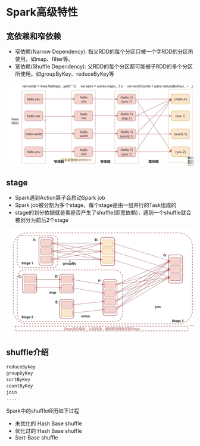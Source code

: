 # Spark高级特性
## 宽依赖和窄依赖
- 窄依赖(Narrow Dependency): 指父RDD的每个分区只被一个字RDD的分区所使用，如map、filter等。
- 宽依赖(Shuffle Dependency): 父RDD的每个分区都可能被子RDD的多个分区所使用。如groupByKey、reduceByKey等

![fajil](img/1.1.png)

## stage
- Spark遇到Action算子会启动Spark job
- Spark job被分割为多个stage，每个stage是由一组并行的Task组成的
- stage的划分依据就是看是否产生了shuffle(即宽依赖)，遇到一个shuffle就会被划分为前后2个stage

![fajil](img/1.2.png)

## shuffle介绍
```scala
reduceBykey
groupByKey
sortByKey
countByKey
join
.....
```

Spark中的shuffle经历如下过程
- 未优化的 Hash Base shuffle
- 优化过的 Hash Base shuffle
- Sort-Base shuffle

